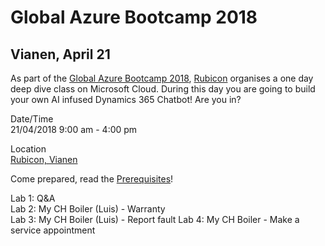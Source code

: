 # Global Azure Bootcamp 2018

## Vianen, April 21

As part of the [Global Azure Bootcamp 2018](https://global.azurebootcamp.net/), [Rubicon](http://www.rubicon.nl) organises a one day deep dive class on Microsoft Cloud. During this day you are going to build your own AI infused Dynamics 365 Chatbot! Are you in?

Date/Time  
21/04/2018 9:00 am - 4:00 pm 

Location  
[Rubicon, Vianen](https://global.azurebootcamp.net/event-locations/rubicon-vianen/)

Come prepared, read the [Prerequisites](Prerequisites.md)!

Lab 1: Q&A  
Lab 2: My CH Boiler (Luis) - Warranty  
Lab 3: My CH Boiler (Luis) - Report fault
Lab 4: My CH Boiler - Make a service appointment
